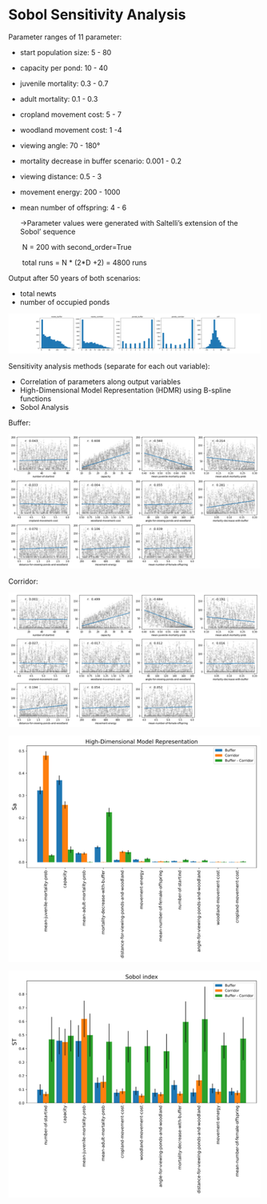 # Sobol Sensitivity Analysis





Parameter ranges of 11 parameter:

- start population size: 5 - 80

- capacity per pond: 10 - 40

- juvenile mortality: 0.3 - 0.7

- adult mortality: 0.1 - 0.3

- cropland movement cost: 5 - 7

- woodland movement cost: 1 -4 

- viewing angle: 70 - 180°

- mortality decrease in buffer scenario: 0.001 - 0.2

- viewing distance: 0.5 - 3

- movement energy: 200 - 1000

- mean number of offspring: 4 - 6 

  

  &#8594;Parameter values were generated with  Saltelli’s extension of the Sobol’ sequence 

  ​	N = 200 with second_order=True

  ​	total runs = N * (2*D +2) = 4800 runs



Output after 50 years of both scenarios:

- total newts
- number of occupied ponds

![](results/output_hist.svg)



 Sensitivity analysis methods (separate for each out variable):

- Correlation of parameters along output variables
- High-Dimensional Model Representation (HDMR) using B-spline functions
- Sobol Analysis

Buffer:

![](results/corr_buffer.png)

Corridor:

![](results/corr_corridor.png)

![](results/hdmr.svg)



![](results/sobol.svg)
